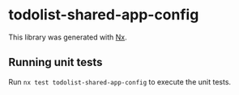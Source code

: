 # todolist-shared-app-config

This library was generated with [Nx](https://nx.dev).

## Running unit tests

Run `nx test todolist-shared-app-config` to execute the unit tests.
